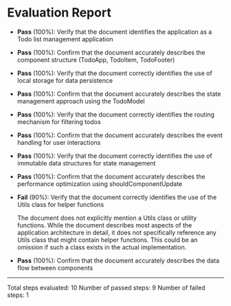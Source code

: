 # Evaluation Report

- **Pass** (100%): Verify that the document identifies the application as a Todo list management application
- **Pass** (100%): Confirm that the document accurately describes the component structure (TodoApp, TodoItem, TodoFooter)
- **Pass** (100%): Verify that the document correctly identifies the use of local storage for data persistence
- **Pass** (100%): Confirm that the document accurately describes the state management approach using the TodoModel
- **Pass** (100%): Verify that the document correctly identifies the routing mechanism for filtering todos
- **Pass** (100%): Confirm that the document accurately describes the event handling for user interactions
- **Pass** (100%): Verify that the document correctly identifies the use of immutable data structures for state management
- **Pass** (100%): Confirm that the document accurately describes the performance optimization using shouldComponentUpdate
- **Fail** (90%): Verify that the document correctly identifies the use of the Utils class for helper functions

    The document does not explicitly mention a Utils class or utility functions. While the document describes most aspects of the application architecture in detail, it does not specifically reference any Utils class that might contain helper functions. This could be an omission if such a class exists in the actual implementation.

- **Pass** (100%): Confirm that the document accurately describes the data flow between components

---

Total steps evaluated: 10
Number of passed steps: 9
Number of failed steps: 1